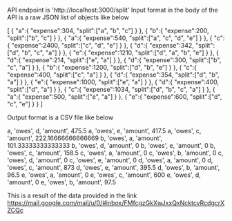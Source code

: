 API endpoint is 'http://localhost:3000/split'
Input format in the body of the API is a raw JSON list of objects like below

 [
    {
        "a":{
            "expense":304,
            "split":["a", "b", "c"]
        }
    },
    {
        "b":{
            "expense":200,
            "split":["b", "c"]
        }
    },
    {
        "a":{
            "expense":540,
            "split":["a", "c", "d", "e"]
        }
    },
    {
        "c":{
            "expense":2400,
            "split":["c", "d", "e"]
        }
    },
    {
        "d":{
            "expense":342,
            "split":["d", "b", "c", "a"]
        }
    },
    {
        "e":{
            "expense":1210,
            "split":["d", "a", "b", "e"]
        }
    },
    {
        "d":{
            "expense":214,
            "split":["e", "a"]
        }
    },
    {
        "d":{
            "expense":300,
            "split":["b", "c", "a"]
        }
    },
    {
        "b":{
            "expense":1200,
            "split":["d", "b", "e"]
        }
    },
    {
        "c":{
            "expense":400,
            "split":["c", "a"]
        }
    },
    {
        "d":{
            "expense":354,
            "split":["d", "b", "a"]
        }
    },
    {
        "e":{
            "expense":1000,
            "split":["e", "a"]
        }
    },
    {
        "d":{
            "expense":400,
            "split":["d", "a"]
        }
    },
    {
        "c":{
            "expense":1034,
            "split":["d", "b", "c", "a"]
        }
    },
    {
        "a":{
            "expense":500,
            "split":["e", "a"]
        }
    },
    {
        "e":{
            "expense":600,
            "split":["d", "c", "e"]
        }
    }
]

Output format is a CSV file like below

a, 'owes', d, 'amount', 475.5
a, 'owes', e, 'amount', 417.5
a, 'owes', c, 'amount', 222.16666666666669
b, 'owes', a, 'amount', 101.33333333333333
b, 'owes', d, 'amount', 0
b, 'owes', e, 'amount', 0
b, 'owes', c, 'amount', 158.5
c, 'owes', a, 'amount', 0
c, 'owes', b, 'amount', 0
c, 'owes', d, 'amount', 0
c, 'owes', e, 'amount', 0
d, 'owes', a, 'amount', 0
d, 'owes', c, 'amount', 873
d, 'owes', e, 'amount', 395.5
d, 'owes', b, 'amount', 96.5
e, 'owes', a, 'amount', 0
e, 'owes', c, 'amount', 600
e, 'owes', d, 'amount', 0
e, 'owes', b, 'amount', 97.5

This is a result of the data provided in the link https://mail.google.com/mail/u/0/#inbox/FMfcgzGkXwJxxQxNcktcvRcdgcrXZCQc
